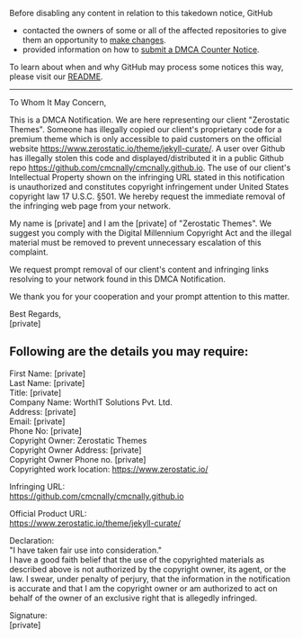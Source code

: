 Before disabling any content in relation to this takedown notice, GitHub
- contacted the owners of some or all of the affected repositories to give them an opportunity to [make changes](https://docs.github.com/en/github/site-policy/dmca-takedown-policy#a-how-does-this-actually-work).
- provided information on how to [submit a DMCA Counter Notice](https://docs.github.com/en/articles/guide-to-submitting-a-dmca-counter-notice).

To learn about when and why GitHub may process some notices this way, please visit our [README](https://github.com/github/dmca/blob/master/README.md#anatomy-of-a-takedown-notice).

---

To Whom It May Concern,

This is a DMCA Notification. We are here representing our client "Zerostatic Themes". Someone has illegally copied our client's proprietary code for a premium theme which is only accessible to paid customers on the official website https://www.zerostatic.io/theme/jekyll-curate/. A user over Github has illegally stolen this code and displayed/distributed it in a public Github repo https://github.com/cmcnally/cmcnally.github.io. The use of our client's Intellectual Property shown on the infringing URL stated in this notification is unauthorized and constitutes copyright infringement under United States copyright law 17 U.S.C. §501. We hereby request the immediate removal of the infringing web page from your network.

My name is [private] and I am the [private] of "Zerostatic Themes". We suggest you comply with the Digital Millennium Copyright Act and the illegal material must be removed to prevent unnecessary escalation of this complaint.

We request prompt removal of our client's content and infringing links resolving to your network found in this DMCA Notification.

We thank you for your cooperation and your prompt attention to this matter.

Best Regards,  
[private]  

Following are the details you may require:  
-------------------------------------------------------------

First Name: [private]  
Last Name: [private]  
Title: [private]  
Company Name: WorthIT Solutions Pvt. Ltd.  
Address: [private]  
Email: [private]  
Phone No: [private]  
Copyright Owner: Zerostatic Themes  
Copyright Owner Address: [private]  
Copyright Owner Phone no. [private]  
Copyrighted work location: https://www.zerostatic.io/

Infringing URL:  
https://github.com/cmcnally/cmcnally.github.io

Official Product URL:  
https://www.zerostatic.io/theme/jekyll-curate/

Declaration:  
"I have taken fair use into consideration."  
I have a good faith belief that the use of the copyrighted materials as described above is not authorized by the copyright owner, its agent, or the law. I swear, under penalty of perjury, that the information in the notification is accurate and that I am the copyright owner or am authorized to act on behalf of the owner of an exclusive right that is allegedly infringed.

Signature:  
[private]